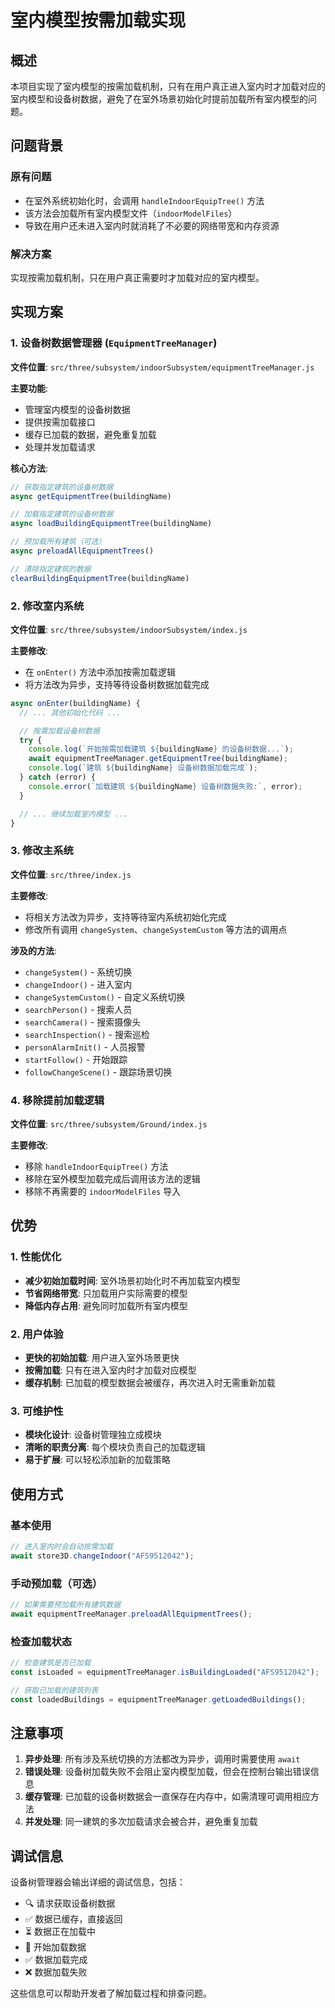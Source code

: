 # 室内模型按需加载实现

## 概述

本项目实现了室内模型的按需加载机制，只有在用户真正进入室内时才加载对应的室内模型和设备树数据，避免了在室外场景初始化时提前加载所有室内模型的问题。

## 问题背景

### 原有问题

- 在室外系统初始化时，会调用 `handleIndoorEquipTree()` 方法
- 该方法会加载所有室内模型文件（`indoorModelFiles`）
- 导致在用户还未进入室内时就消耗了不必要的网络带宽和内存资源

### 解决方案

实现按需加载机制，只在用户真正需要时才加载对应的室内模型。

## 实现方案

### 1. 设备树数据管理器 (`EquipmentTreeManager`)

**文件位置**: `src/three/subsystem/indoorSubsystem/equipmentTreeManager.js`

**主要功能**:

- 管理室内模型的设备树数据
- 提供按需加载接口
- 缓存已加载的数据，避免重复加载
- 处理并发加载请求

**核心方法**:

```javascript
// 获取指定建筑的设备树数据
async getEquipmentTree(buildingName)

// 加载指定建筑的设备树数据
async loadBuildingEquipmentTree(buildingName)

// 预加载所有建筑（可选）
async preloadAllEquipmentTrees()

// 清除指定建筑的数据
clearBuildingEquipmentTree(buildingName)
```

### 2. 修改室内系统

**文件位置**: `src/three/subsystem/indoorSubsystem/index.js`

**主要修改**:

- 在 `onEnter()` 方法中添加按需加载逻辑
- 将方法改为异步，支持等待设备树数据加载完成

```javascript
async onEnter(buildingName) {
  // ... 其他初始化代码 ...

  // 按需加载设备树数据
  try {
    console.log(`开始按需加载建筑 ${buildingName} 的设备树数据...`);
    await equipmentTreeManager.getEquipmentTree(buildingName);
    console.log(`建筑 ${buildingName} 设备树数据加载完成`);
  } catch (error) {
    console.error(`加载建筑 ${buildingName} 设备树数据失败:`, error);
  }

  // ... 继续加载室内模型 ...
}
```

### 3. 修改主系统

**文件位置**: `src/three/index.js`

**主要修改**:

- 将相关方法改为异步，支持等待室内系统初始化完成
- 修改所有调用 `changeSystem`、`changeSystemCustom` 等方法的调用点

**涉及的方法**:

- `changeSystem()` - 系统切换
- `changeIndoor()` - 进入室内
- `changeSystemCustom()` - 自定义系统切换
- `searchPerson()` - 搜索人员
- `searchCamera()` - 搜索摄像头
- `searchInspection()` - 搜索巡检
- `personAlarmInit()` - 人员报警
- `startFollow()` - 开始跟踪
- `followChangeScene()` - 跟踪场景切换

### 4. 移除提前加载逻辑

**文件位置**: `src/three/subsystem/Ground/index.js`

**主要修改**:

- 移除 `handleIndoorEquipTree()` 方法
- 移除在室外模型加载完成后调用该方法的逻辑
- 移除不再需要的 `indoorModelFiles` 导入

## 优势

### 1. 性能优化

- **减少初始加载时间**: 室外场景初始化时不再加载室内模型
- **节省网络带宽**: 只加载用户实际需要的模型
- **降低内存占用**: 避免同时加载所有室内模型

### 2. 用户体验

- **更快的初始加载**: 用户进入室外场景更快
- **按需加载**: 只有在进入室内时才加载对应模型
- **缓存机制**: 已加载的模型数据会被缓存，再次进入时无需重新加载

### 3. 可维护性

- **模块化设计**: 设备树管理独立成模块
- **清晰的职责分离**: 每个模块负责自己的加载逻辑
- **易于扩展**: 可以轻松添加新的加载策略

## 使用方式

### 基本使用

```javascript
// 进入室内时会自动按需加载
await store3D.changeIndoor("AFS9512042");
```

### 手动预加载（可选）

```javascript
// 如果需要预加载所有建筑数据
await equipmentTreeManager.preloadAllEquipmentTrees();
```

### 检查加载状态

```javascript
// 检查建筑是否已加载
const isLoaded = equipmentTreeManager.isBuildingLoaded("AFS9512042");

// 获取已加载的建筑列表
const loadedBuildings = equipmentTreeManager.getLoadedBuildings();
```

## 注意事项

1. **异步处理**: 所有涉及系统切换的方法都改为异步，调用时需要使用 `await`
2. **错误处理**: 设备树加载失败不会阻止室内模型加载，但会在控制台输出错误信息
3. **缓存管理**: 已加载的设备树数据会一直保存在内存中，如需清理可调用相应方法
4. **并发处理**: 同一建筑的多次加载请求会被合并，避免重复加载

## 调试信息

设备树管理器会输出详细的调试信息，包括：

- 🔍 请求获取设备树数据
- ✅ 数据已缓存，直接返回
- ⏳ 数据正在加载中
- 🚀 开始加载数据
- ✅ 数据加载完成
- ❌ 数据加载失败

这些信息可以帮助开发者了解加载过程和排查问题。
